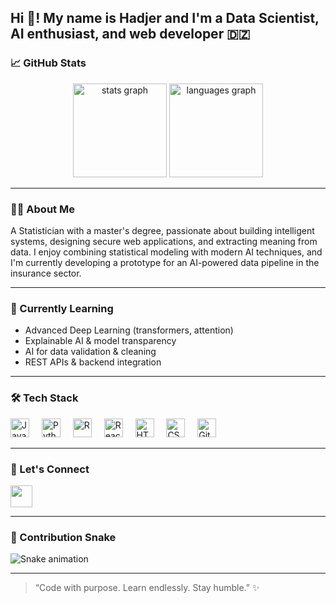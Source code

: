 <h2 align="left">Hi 👋! My name is Hadjer and I'm a Data Scientist, AI enthusiast, and web developer 🇩🇿</h2>

###

### 📈 GitHub Stats

<div align="center">
  <img src="https://github-readme-stats.vercel.app/api?username=hadjer-b1&show_icons=true&theme=dracula&include_all_commits=true&count_private=true" height="150" alt="stats graph" />
  <img src="https://github-readme-stats.vercel.app/api/top-langs/?username=hadjer-b1&layout=compact&theme=dracula" height="150" alt="languages graph" />
</div>

---

### 👩‍💻 About Me

A Statistician with a master's degree, passionate about building intelligent systems, designing secure web applications, and extracting meaning from data. I enjoy combining statistical modeling with modern AI techniques, and I'm currently developing a prototype for an AI-powered data pipeline in the insurance sector.

---

### 🌱 Currently Learning

- Advanced Deep Learning (transformers, attention)
- Explainable AI & model transparency
- AI for data validation & cleaning
- REST APIs & backend integration

---

### 🛠️ Tech Stack

<div align="left">
  <img src="https://cdn.jsdelivr.net/gh/devicons/devicon/icons/javascript/javascript-original.svg" height="30" alt="JavaScript" />
  <img width="12" />
  <img src="https://cdn.jsdelivr.net/gh/devicons/devicon/icons/python/python-original.svg" height="30" alt="Python" />
  <img width="12" />
  <img src="https://cdn.jsdelivr.net/gh/devicons/devicon/icons/r/r-original.svg" height="30" alt="R" />
  <img width="12" />
  <img src="https://cdn.jsdelivr.net/gh/devicons/devicon/icons/react/react-original.svg" height="30" alt="React" />
  <img width="12" />
  <img src="https://cdn.jsdelivr.net/gh/devicons/devicon/icons/html5/html5-original.svg" height="30" alt="HTML5" />
  <img width="12" />
  <img src="https://cdn.jsdelivr.net/gh/devicons/devicon/icons/css3/css3-original.svg" height="30" alt="CSS3" />
  <img width="12" />
  <img src="https://cdn.jsdelivr.net/gh/devicons/devicon/icons/git/git-original.svg" height="30" alt="Git" />
</div>

---

### 🔗 Let's Connect

<div align="left">
  <a href="https://www.linkedin.com/in/hadjer-blb/">
    <img src="https://img.shields.io/static/v1?message=LinkedIn&logo=linkedin&label=&color=0077B5&logoColor=white&labelColor=&style=for-the-badge" height="35" />
  </a>
  <!-- Add more social badges if you want -->
</div>

---

### 🐍 Contribution Snake

<img src="https://raw.githubusercontent.com/hadjer-b1/hadjer-b1/output/snake.svg" alt="Snake animation" />

---

> “Code with purpose. Learn endlessly. Stay humble.” ✨

